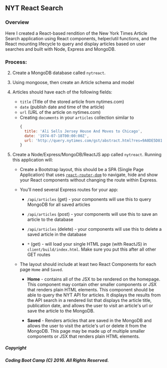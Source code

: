 ## NYT React Search
### Overview

Here I created a React-based rendition of the New York Times Article Search application using React components, helper/util functions, and the React mounting lifecycle to query and display articles based on user searches and built with Node, Express and MongoDB.

### Process:

2. Create a MongoDB database called `nytreact`.

3. Using mongoose, then create an Article schema and model

4. Articles should have each of the following fields:

   - `title` (Title of the stored article from nytimes.com)
   - `date` (publish date and time of the article)
   - `url` (URL of the article on nytimes.com)
   - Creating `documents` in your `articles` collection similar to
     ```js
     {
       title: 'Ali Sells Jersey House And Moves to Chicago',
       date: '1974-07-18T00:00:00Z',
       url: 'http://query.nytimes.com/gst/abstract.html?res=9A0DE5D8173FEF34BC4052DFB166838F669EDE'
     }
     ```

5. Create a Node/Express/MongoDB/ReactJS app called `nytreact`. Running this application will:

   - Create a Bootstrap layout, this should be a SPA (Single Page Application) that uses [`react-router-dom`](https://github.com/reactjs/react-router) to navigate, hide and show your React components without changing the route within Express.

   - You'll need several Express routes for your app:

     - `/api/articles` (get) - your components will use this to query MongoDB for all saved articles

     - `/api/articles` (post) - your components will use this to save an article to the database

     - `/api/articles` (delete) - your components will use this to delete a saved article in the database

     - `*` (get) - will load your single HTML page (with ReactJS) in `client/build/index.html`. Make sure you put this after all other GET routes

   - The layout should include at least two React Components for each page `Home` and `Saved`.

     - **Home** - contains all of the JSX to be rendered on the homepage. This component may contain other smaller components or JSX that renders plain HTML elements. This component should be able to query the NYT API for articles. It displays the results from the API search in a rendered list that displays the article title, publication date, and allows the user to visit an article's url or save the article to the MongoDB.

     - **Saved** - Renders articles that are saved in the MongoDB and allows the user to visit the article's url or delete it from the MongoDB. This page may be made up of multiple smaller components or JSX that renders plain HTML elements.

##### Copyright
##### Coding Boot Camp (C) 2016. All Rights Reserved.
